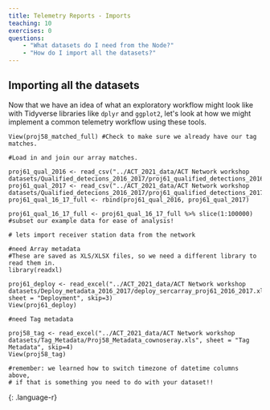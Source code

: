 ```yaml
---
title: Telemetry Reports - Imports
teaching: 10
exercises: 0
questions:
    - "What datasets do I need from the Node?"
    - "How do I import all the datasets?"
---
```


## Importing all the datasets
Now that we have an idea of what an exploratory workflow might look like with Tidyverse libraries like `dplyr` and `ggplot2`, let's look at how we might implement a common telemetry workflow using these tools.

~~~
View(proj58_matched_full) #Check to make sure we already have our tag matches.

#Load in and join our array matches.

proj61_qual_2016 <- read_csv("../ACT_2021_data/ACT Network workshop datasets/Qualified_detecions_2016_2017/proj61_qualified_detections_2016.csv")
proj61_qual_2017 <- read_csv("../ACT_2021_data/ACT Network workshop datasets/Qualified_detecions_2016_2017/proj61_qualified_detections_2017.csv")
proj61_qual_16_17_full <- rbind(proj61_qual_2016, proj61_qual_2017) 

proj61_qual_16_17_full <- proj61_qual_16_17_full %>% slice(1:100000) #subset our example data for ease of analysis!

# lets import receiver station data from the network

#need Array metadata
#These are saved as XLS/XLSX files, so we need a different library to read them in.
library(readxl)

proj61_deploy <- read_excel("../ACT_2021_data/ACT Network workshop datasets/Deploy_metadata_2016_2017/deploy_sercarray_proj61_2016_2017.xlsx", sheet = "Deployment", skip=3)
View(proj61_deploy)

#need Tag metadata

proj58_tag <- read_excel("../ACT_2021_data/ACT Network workshop datasets/Tag_Metadata/Proj58_Metadata_cownoseray.xls", sheet = "Tag Metadata", skip=4) 
View(proj58_tag)

#remember: we learned how to switch timezone of datetime columns above, 
# if that is something you need to do with your dataset!! 
~~~
{: .language-r}



